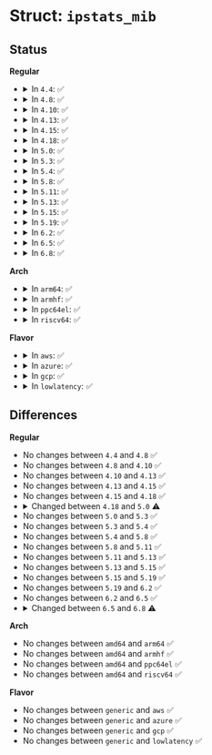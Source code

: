# Struct: <code>ipstats_mib</code>

## Status
<b>Regular</b>
<ul>
<li>
<details>
<summary>In <code>4.4</code>: ✅</summary>

```c
struct ipstats_mib {
    u64 mibs[36];
    struct u64_stats_sync syncp;
};
```
</details>
</li>
<li>
<details>
<summary>In <code>4.8</code>: ✅</summary>

```c
struct ipstats_mib {
    u64 mibs[36];
    struct u64_stats_sync syncp;
};
```
</details>
</li>
<li>
<details>
<summary>In <code>4.10</code>: ✅</summary>

```c
struct ipstats_mib {
    u64 mibs[36];
    struct u64_stats_sync syncp;
};
```
</details>
</li>
<li>
<details>
<summary>In <code>4.13</code>: ✅</summary>

```c
struct ipstats_mib {
    u64 mibs[36];
    struct u64_stats_sync syncp;
};
```
</details>
</li>
<li>
<details>
<summary>In <code>4.15</code>: ✅</summary>

```c
struct ipstats_mib {
    u64 mibs[36];
    struct u64_stats_sync syncp;
};
```
</details>
</li>
<li>
<details>
<summary>In <code>4.18</code>: ✅</summary>

```c
struct ipstats_mib {
    u64 mibs[36];
    struct u64_stats_sync syncp;
};
```
</details>
</li>
<li>
<details>
<summary>In <code>5.0</code>: ✅</summary>

```c
struct ipstats_mib {
    u64 mibs[37];
    struct u64_stats_sync syncp;
};
```
</details>
</li>
<li>
<details>
<summary>In <code>5.3</code>: ✅</summary>

```c
struct ipstats_mib {
    u64 mibs[37];
    struct u64_stats_sync syncp;
};
```
</details>
</li>
<li>
<details>
<summary>In <code>5.4</code>: ✅</summary>

```c
struct ipstats_mib {
    u64 mibs[37];
    struct u64_stats_sync syncp;
};
```
</details>
</li>
<li>
<details>
<summary>In <code>5.8</code>: ✅</summary>

```c
struct ipstats_mib {
    u64 mibs[37];
    struct u64_stats_sync syncp;
};
```
</details>
</li>
<li>
<details>
<summary>In <code>5.11</code>: ✅</summary>

```c
struct ipstats_mib {
    u64 mibs[37];
    struct u64_stats_sync syncp;
};
```
</details>
</li>
<li>
<details>
<summary>In <code>5.13</code>: ✅</summary>

```c
struct ipstats_mib {
    u64 mibs[37];
    struct u64_stats_sync syncp;
};
```
</details>
</li>
<li>
<details>
<summary>In <code>5.15</code>: ✅</summary>

```c
struct ipstats_mib {
    u64 mibs[37];
    struct u64_stats_sync syncp;
};
```
</details>
</li>
<li>
<details>
<summary>In <code>5.19</code>: ✅</summary>

```c
struct ipstats_mib {
    u64 mibs[37];
    struct u64_stats_sync syncp;
};
```
</details>
</li>
<li>
<details>
<summary>In <code>6.2</code>: ✅</summary>

```c
struct ipstats_mib {
    u64 mibs[37];
    struct u64_stats_sync syncp;
};
```
</details>
</li>
<li>
<details>
<summary>In <code>6.5</code>: ✅</summary>

```c
struct ipstats_mib {
    u64 mibs[37];
    struct u64_stats_sync syncp;
};
```
</details>
</li>
<li>
<details>
<summary>In <code>6.8</code>: ✅</summary>

```c
struct ipstats_mib {
    u64 mibs[38];
    struct u64_stats_sync syncp;
};
```
</details>
</li>
</ul>
<b>Arch</b>
<ul>
<li>
<details>
<summary>In <code>arm64</code>: ✅</summary>

```c
struct ipstats_mib {
    u64 mibs[37];
    struct u64_stats_sync syncp;
};
```
</details>
</li>
<li>
<details>
<summary>In <code>armhf</code>: ✅</summary>

```c
struct ipstats_mib {
    u64 mibs[37];
    struct u64_stats_sync syncp;
};
```
</details>
</li>
<li>
<details>
<summary>In <code>ppc64el</code>: ✅</summary>

```c
struct ipstats_mib {
    u64 mibs[37];
    struct u64_stats_sync syncp;
};
```
</details>
</li>
<li>
<details>
<summary>In <code>riscv64</code>: ✅</summary>

```c
struct ipstats_mib {
    u64 mibs[37];
    struct u64_stats_sync syncp;
};
```
</details>
</li>
</ul>
<b>Flavor</b>
<ul>
<li>
<details>
<summary>In <code>aws</code>: ✅</summary>

```c
struct ipstats_mib {
    u64 mibs[37];
    struct u64_stats_sync syncp;
};
```
</details>
</li>
<li>
<details>
<summary>In <code>azure</code>: ✅</summary>

```c
struct ipstats_mib {
    u64 mibs[37];
    struct u64_stats_sync syncp;
};
```
</details>
</li>
<li>
<details>
<summary>In <code>gcp</code>: ✅</summary>

```c
struct ipstats_mib {
    u64 mibs[37];
    struct u64_stats_sync syncp;
};
```
</details>
</li>
<li>
<details>
<summary>In <code>lowlatency</code>: ✅</summary>

```c
struct ipstats_mib {
    u64 mibs[37];
    struct u64_stats_sync syncp;
};
```
</details>
</li>
</ul>

## Differences
<b>Regular</b>
<ul>
<li>
No changes between <code>4.4</code> and <code>4.8</code> ✅
</li>
<li>
No changes between <code>4.8</code> and <code>4.10</code> ✅
</li>
<li>
No changes between <code>4.10</code> and <code>4.13</code> ✅
</li>
<li>
No changes between <code>4.13</code> and <code>4.15</code> ✅
</li>
<li>
No changes between <code>4.15</code> and <code>4.18</code> ✅
</li>
<li>
<details>
<summary>Changed between <code>4.18</code> and <code>5.0</code> ⚠️</summary>
<ul>
<li>
<b>Field type changed. </b>
<code>u64 mibs[36]</code> ➡️ <code>u64 mibs[37]</code>
</li>
</ul>
</details>
</li>
<li>
No changes between <code>5.0</code> and <code>5.3</code> ✅
</li>
<li>
No changes between <code>5.3</code> and <code>5.4</code> ✅
</li>
<li>
No changes between <code>5.4</code> and <code>5.8</code> ✅
</li>
<li>
No changes between <code>5.8</code> and <code>5.11</code> ✅
</li>
<li>
No changes between <code>5.11</code> and <code>5.13</code> ✅
</li>
<li>
No changes between <code>5.13</code> and <code>5.15</code> ✅
</li>
<li>
No changes between <code>5.15</code> and <code>5.19</code> ✅
</li>
<li>
No changes between <code>5.19</code> and <code>6.2</code> ✅
</li>
<li>
No changes between <code>6.2</code> and <code>6.5</code> ✅
</li>
<li>
<details>
<summary>Changed between <code>6.5</code> and <code>6.8</code> ⚠️</summary>
<ul>
<li>
<b>Field type changed. </b>
<code>u64 mibs[37]</code> ➡️ <code>u64 mibs[38]</code>
</li>
</ul>
</details>
</li>
</ul>
<b>Arch</b>
<ul>
<li>
No changes between <code>amd64</code> and <code>arm64</code> ✅
</li>
<li>
No changes between <code>amd64</code> and <code>armhf</code> ✅
</li>
<li>
No changes between <code>amd64</code> and <code>ppc64el</code> ✅
</li>
<li>
No changes between <code>amd64</code> and <code>riscv64</code> ✅
</li>
</ul>
<b>Flavor</b>
<ul>
<li>
No changes between <code>generic</code> and <code>aws</code> ✅
</li>
<li>
No changes between <code>generic</code> and <code>azure</code> ✅
</li>
<li>
No changes between <code>generic</code> and <code>gcp</code> ✅
</li>
<li>
No changes between <code>generic</code> and <code>lowlatency</code> ✅
</li>
</ul>
